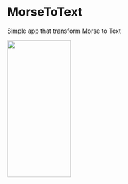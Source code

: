 # MorseToText
<p>Simple app that transform Morse to Text</p>
<img src="https://i.imgur.com/Y07IEQc.gif" height="320px" width="148px"/>
